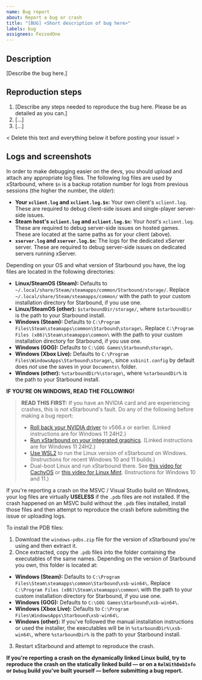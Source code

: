 ```yaml
---
name: Bug report
about: Report a bug or crash
title: "[BUG] <Short description of bug here>"
labels: bug
assignees: FezzedOne
---
```


## Description

[Describe the bug here.]

## Reproduction steps

1. [Describe any steps needed to reproduce the bug here. Please be as detailed as you can.]
2. [...]
3. [...]

< Delete this text and everything below it before posting your issue! >

## Logs and screenshots

In order to make debugging easier on the devs, you should upload and attach any appropriate log files. The following log files are used by xStarbound, where `$n` is a backup rotation number for logs from previous sessions (the higher the number, the _older_):

- **Your `xclient.log` and `xclient.log.$n`:** Your own client's `xclient.log`. These are required to debug client-side issues and single-player server-side issues.
- **Steam host's `xclient.log` and `xclient.log.$n`:** Your _host_'s `xclient.log`. These are required to debug server-side issues on hosted games. These are located at the same paths as for your client (above).
- **`xserver.log` and `xserver.log.$n`:** The logs for the dedicated xServer server. These are required to debug server-side issues on dedicated servers running xServer.

Depending on your OS and what version of Starbound you have, the log files are located in the following directories:

- **Linux/SteamOS (Steam):** Defaults to `~/.local/share/Steam/steamapps/common/Starbound/storage/`. Replace `~/.local/share/Steam/steamapps/common/` with the path to your custom installation directory for Starbound, if you use one.
- **Linux/SteamOS (other):** `$starboundDir/storage/`, where `$starboundDir` is the path to your Starbound install.
- **Windows (Steam):** Defaults to `C:\Program Files\Steam\steamapps\common\Starbound\storage\`. Replace `C:\Program Files (x86)\Steam\steamapps\common\` with the path to your custom installation directory for Starbound, if you use one.
- **Windows (GOG):** Defaults to `C:\GOG Games\Starbound\storage\`.
- **Windows (Xbox Live):** Defaults to `C:\Program Files\WindowsApps\Starbound\storage\`, since `xsbinit.config` by default does _not_ use the saves in your `Documents\` folder.
- **Windows (other):** `%starboundDir%\storage\`, where `%starboundDir%` is the path to your Starbound install.

**IF YOU'RE ON WINDOWS, READ THE FOLLOWING!**

> **READ THIS FIRST:** If you have an NVIDIA card and are experiencing crashes, this is _not_ xStarbound's fault. Do any of the following before making a bug report:
>
> - [Roll back your NVIDIA driver](https://www.nvidia.com/en-gb/drivers/driver-rollback/) to v566.x or earlier. (Linked instructions are for Windows 11 24H2.)
> - [Run xStarbound on your integrated graphics](https://www.youtube.com/watch?v=oIsM1nAa6u0). (Linked instructions are for Windows 11 24H2.)
> - [Use WSL2](https://learn.microsoft.com/en-us/windows/wsl/tutorials/gui-apps) to run the Linux version of xStarbound on Windows. (Instructions for recent Windows 10 and 11 builds.)
> - Dual-boot Linux and run xStarbound there. See [this video for CachyOS](https://www.youtube.com/watch?v=OjOSE31-bOc) or [this video for Linux Mint](https://www.youtube.com/watch?v=0gSr8YsJtd0). (Instructions for Windows 10 and 11.)

If you're reporting a crash on the MSVC / Visual Studio build on Windows, your log files are virtually **USELESS** if the `.pdb` files are not installed. If the crash happened on an MSVC build without the `.pdb` files installed, install those files and then attempt to reproduce the crash before submitting the issue or uploading logs.

To install the PDB files:

1. Download the `windows-pdbs.zip` file for the version of xStarbound you're using and then extract it.
2. Once extracted, copy the `.pdb` files into the folder containing the executables of the same names. Depending on the version of Starbound you own, this folder is located at:

- **Windows (Steam):** Defaults to `C:\Program Files\Steam\steamapps\common\Starbound\xsb-win64\`. Replace `C:\Program Files (x86)\Steam\steamapps\common\` with the path to your custom installation directory for Starbound, if you use one.
- **Windows (GOG):** Defaults to `C:\GOG Games\Starbound\xsb-win64\`.
- **Windows (Xbox Live):** Defaults to `C:\Program Files\WindowsApps\Starbound\xsb-win64\`.
- **Windows (other):** If you've followed the manual installation instructions or used the installer, the executables will be in `%starboundDir%\xsb-win64\`, where `%starboundDir%` is the path to your Starbound install.

3. Restart xStarbound and attempt to reproduce the crash.

**If you're reporting a crash on the dynamically linked Linux build, try to reproduce the crash on the statically linked build — or on a `RelWithDebInfo` or `Debug` build you've built yourself — before submitting a bug report.**
